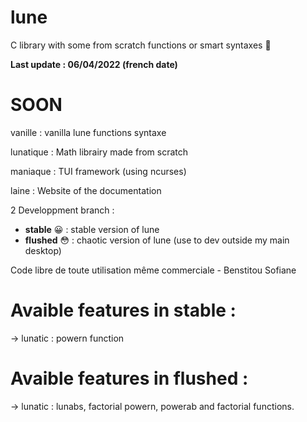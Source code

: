 # lune
C library with some from scratch functions or smart syntaxes 🧠

**Last update : 06/04/2022 (french date)**

# SOON
vanille : vanilla lune functions syntaxe 

lunatique : Math librairy made from scratch 

maniaque : TUI framework (using ncurses)

laine : Website of the documentation

2 Developpment branch :
- **stable** 😀 : stable version of lune
- **flushed** 😳 : chaotic version of lune (use to dev outside my main desktop)

Code libre de toute utilisation même commerciale - Benstitou Sofiane

# Avaible features in stable :
-> lunatic : powern function

# Avaible features in flushed :
-> lunatic : lunabs, factorial powern, powerab and factorial functions.
